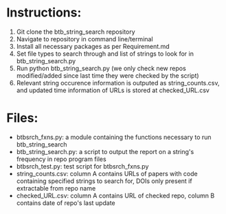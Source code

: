 # Instructions:

1. Git clone the btb_string_search repository
2. Navigate to repository in command line/terminal
3. Install all necessary packages as per Requirement.md
4. Set file types to search through and list of strings to look for in btb_string_search.py
5. Run python btb_string_search.py (we only check new repos modified/added since last time they were checked by the script)
6. Relevant string occurence information is outputed as string_counts.csv, and updated time information of URLs is stored at checked_URL.csv

# Files:
* btbsrch_fxns.py: a module containing the functions necessary to run btb_string_search
* btb_string_search.py: a script to output the report on a string's frequency in repo program files
* btbsrch_test.py: test script for btbsrch_fxns.py
* string_counts.csv: column A contains URLs of papers with code containing specified strings to search for, DOIs only present if extractable from repo name
* checked_URL.csv: column A contains URL of checked repo, column B contains date of repo's last update
